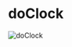 # doClock

![doClock](https://raw.githubusercontent.com/andrewcooke/doClock/master/doc/doClock.png)
